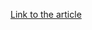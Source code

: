 [Link to the article](https://blog.trendmicro.com/trendlabs-security-intelligence/persirai-new-internet-things-iot-botnet-targets-ip-cameras/)
